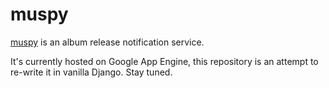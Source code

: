 # muspy

[muspy](http://muspy.com) is an album release notification service.

It's currently hosted on Google App Engine, this repository is an attempt to
re-write it in vanilla Django. Stay tuned.
